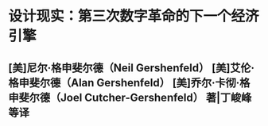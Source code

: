 # 设计现实：第三次数字革命的下一个经济引擎

## [美]尼尔·格申斐尔德（Neil Gershenfeld） [美]艾伦·格申斐尔德（Alan Gershenfeld） [美]乔尔·卡彻·格申斐尔德（Joel Cutcher-Gershenfeld） 著|丁峻峰 等译

